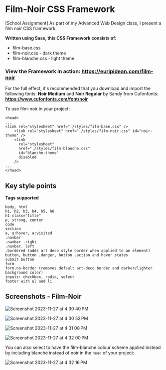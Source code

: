# Film-Noir CSS Framework
[School Assignment] As part of my Advanced Web Design class, I present a film noir CSS framework.

**Written using Sass, this CSS Framework consists of:**
- film-base.css
- film-noir.css - dark theme
- film-blanche.css - light theme

### View the Framework in action: https://euripidean.com/film-noir

For the full effect, it's recommended that you download and import the following fonts:
**Noir Medium** and **Noir Regular** by Sandy from Cufonfonts: **https://www.cufonfonts.com/font/noir**

To use film-noir in your project:
```
<head>
...
<link rel="stylesheet" href="./styles/film-base.css" />
    <link rel="stylesheet" href="./styles/film-noir.css" id="noir-theme" />
    <link
      rel="stylesheet"
      href="./styles/film-blanche.css"
      id="blanche-theme"
      disabled
    />
...
</head>

```

## Key style points
**Tags supported**
```
body, html
h1, h2, h3, h4, h5, h6
h1 class="title"
p, strong, center
code
section
a, a:hover, a:visited
.navbar
.navbar .right
.navbar. left
.bordered (adds art deco style border when applied to an element)
button, button .danger, button .action and hover states
submit button
form
form.no-border (removes default art-deco border and darker/lighter background color)
inputs: checkbox, radio, select
footer with ul and li
```

## Screenshots - Film-Noir
![Screenshot 2023-11-27 at 4 30 40 PM](https://github.com/euripidean/film-noir/assets/33559193/3e8ada98-1a02-4b5f-9292-9dd15d6884a8)

![Screenshot 2023-11-27 at 4 30 52 PM](https://github.com/euripidean/film-noir/assets/33559193/03cf26d8-2330-4a81-84d4-5370fb953347)

![Screenshot 2023-11-27 at 4 31 08 PM](https://github.com/euripidean/film-noir/assets/33559193/e0843cce-f437-4630-87e2-041e77859518)

![Screenshot 2023-11-27 at 4 32 00 PM](https://github.com/euripidean/film-noir/assets/33559193/0ed0895b-b6fe-4a62-8744-bbc5a22eeef7)

You can also select to have the film-blanche colour scheme applied instead by including blanche instead of noir in the `head` of your project:

![Screenshot 2023-11-27 at 4 32 16 PM](https://github.com/euripidean/film-noir/assets/33559193/fb0a3ff6-9144-4b08-bf77-ed2faa6a368c)
